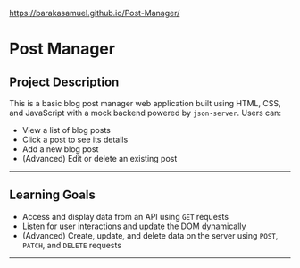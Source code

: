 https://barakasamuel.github.io/Post-Manager/

# Post Manager

## Project Description

This is a basic blog post manager web application built using HTML, CSS, and JavaScript with a mock backend powered by `json-server`. Users can:

- View a list of blog posts
- Click a post to see its details
- Add a new blog post
- (Advanced) Edit or delete an existing post

---

##  Learning Goals

- Access and display data from an API using `GET` requests
- Listen for user interactions and update the DOM dynamically
- (Advanced) Create, update, and delete data on the server using `POST`, `PATCH`, and `DELETE` requests

---




